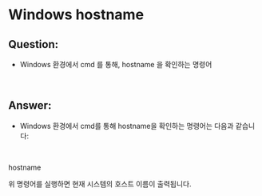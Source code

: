 # Windows hostname

## Question:

- Windows 환경에서 cmd 를 통해, hostname 을 확인하는 명령어

<br>

## Answer:

- Windows 환경에서 cmd를 통해 hostname을 확인하는 명령어는 다음과 같습니다:

<br>


hostname

<be>

위 명령어를 실행하면 현재 시스템의 호스트 이름이 출력됩니다.